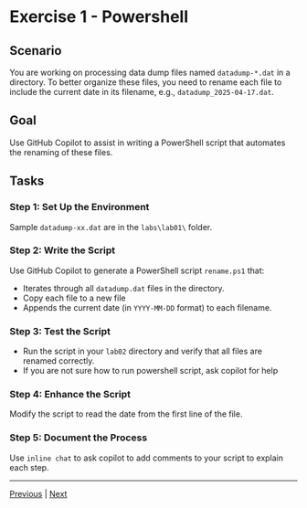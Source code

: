 # Exercise 1 - Powershell

## Scenario

You are working on processing data dump files named `datadump-*.dat` in a directory. To better organize these files, you need to rename each file to include the current date in its filename, e.g., `datadump_2025-04-17.dat`.

## Goal

Use GitHub Copilot to assist in writing a PowerShell script that automates the renaming of these files.

## Tasks

### Step 1: Set Up the Environment

Sample `datadump-xx.dat` are in the `labs\lab01\` folder.

### Step 2: Write the Script

Use GitHub Copilot to generate a PowerShell script `rename.ps1` that:

- Iterates through all `datadump.dat` files in the directory.
- Copy each file to a new file
- Appends the current date (in `YYYY-MM-DD` format) to each filename.

### Step 3: Test the Script

- Run the script in your `lab02` directory and verify that all files are renamed correctly.
- If you are not sure how to run powershell script, ask copilot for help

### Step 4: Enhance the Script

Modify the script to read the date from the first line of the file.

### Step 5: Document the Process

Use `inline chat` to ask copilot to add comments to your script to explain each step.

---------------
[Previous](./00-GetStarted.md) | [Next](./02-Transformation.md)